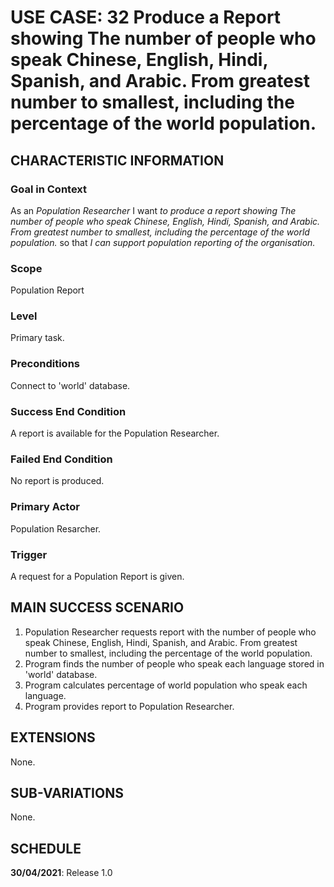 # USE CASE: 32 Produce a Report showing The number of people who speak Chinese, English, Hindi, Spanish, and Arabic. From greatest number to smallest, including the percentage of the world population.

## CHARACTERISTIC INFORMATION

### Goal in Context

As an *Population  Researcher* I want *to produce a report showing The number of people who speak Chinese, English, Hindi, Spanish, and Arabic. From greatest number to smallest, including the percentage of the world population.* so that *I can support population reporting of the organisation.*

### Scope

Population Report

### Level

Primary task.

### Preconditions

Connect to 'world' database.

### Success End Condition

A report is available for the Population Researcher.

### Failed End Condition

No report is produced.

### Primary Actor

Population Resarcher.

### Trigger

A request for a Population Report is given.

## MAIN SUCCESS SCENARIO

1. Population Researcher requests report with the number of people who speak Chinese, English, Hindi, Spanish, and Arabic. From greatest number to smallest, including the percentage of the world population.
2. Program finds the number of people who speak each language stored in 'world' database.
3. Program calculates percentage of world population who speak each language.   
4. Program provides report to Population Researcher.

## EXTENSIONS

None.

## SUB-VARIATIONS

None.

## SCHEDULE

**30/04/2021**: Release 1.0